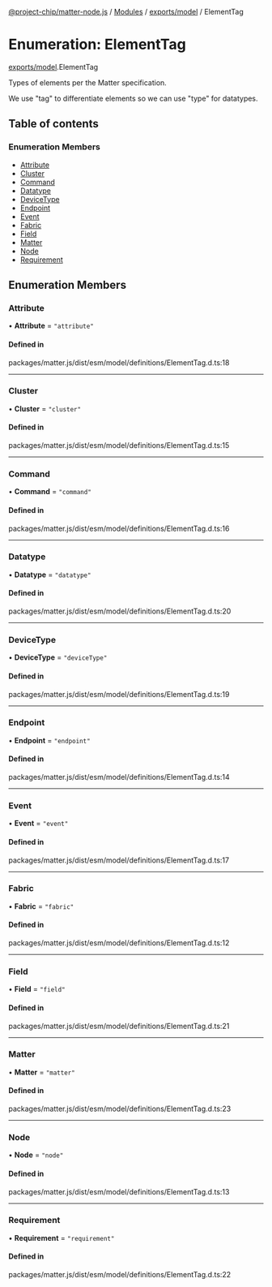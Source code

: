 [@project-chip/matter-node.js](../README.md) / [Modules](../modules.md) / [exports/model](../modules/exports_model.md) / ElementTag

# Enumeration: ElementTag

[exports/model](../modules/exports_model.md).ElementTag

Types of elements per the Matter specification.

We use "tag" to differentiate elements so we can use "type" for datatypes.

## Table of contents

### Enumeration Members

- [Attribute](exports_model.ElementTag.md#attribute)
- [Cluster](exports_model.ElementTag.md#cluster)
- [Command](exports_model.ElementTag.md#command)
- [Datatype](exports_model.ElementTag.md#datatype)
- [DeviceType](exports_model.ElementTag.md#devicetype)
- [Endpoint](exports_model.ElementTag.md#endpoint)
- [Event](exports_model.ElementTag.md#event)
- [Fabric](exports_model.ElementTag.md#fabric)
- [Field](exports_model.ElementTag.md#field)
- [Matter](exports_model.ElementTag.md#matter)
- [Node](exports_model.ElementTag.md#node)
- [Requirement](exports_model.ElementTag.md#requirement)

## Enumeration Members

### Attribute

• **Attribute** = ``"attribute"``

#### Defined in

packages/matter.js/dist/esm/model/definitions/ElementTag.d.ts:18

___

### Cluster

• **Cluster** = ``"cluster"``

#### Defined in

packages/matter.js/dist/esm/model/definitions/ElementTag.d.ts:15

___

### Command

• **Command** = ``"command"``

#### Defined in

packages/matter.js/dist/esm/model/definitions/ElementTag.d.ts:16

___

### Datatype

• **Datatype** = ``"datatype"``

#### Defined in

packages/matter.js/dist/esm/model/definitions/ElementTag.d.ts:20

___

### DeviceType

• **DeviceType** = ``"deviceType"``

#### Defined in

packages/matter.js/dist/esm/model/definitions/ElementTag.d.ts:19

___

### Endpoint

• **Endpoint** = ``"endpoint"``

#### Defined in

packages/matter.js/dist/esm/model/definitions/ElementTag.d.ts:14

___

### Event

• **Event** = ``"event"``

#### Defined in

packages/matter.js/dist/esm/model/definitions/ElementTag.d.ts:17

___

### Fabric

• **Fabric** = ``"fabric"``

#### Defined in

packages/matter.js/dist/esm/model/definitions/ElementTag.d.ts:12

___

### Field

• **Field** = ``"field"``

#### Defined in

packages/matter.js/dist/esm/model/definitions/ElementTag.d.ts:21

___

### Matter

• **Matter** = ``"matter"``

#### Defined in

packages/matter.js/dist/esm/model/definitions/ElementTag.d.ts:23

___

### Node

• **Node** = ``"node"``

#### Defined in

packages/matter.js/dist/esm/model/definitions/ElementTag.d.ts:13

___

### Requirement

• **Requirement** = ``"requirement"``

#### Defined in

packages/matter.js/dist/esm/model/definitions/ElementTag.d.ts:22
